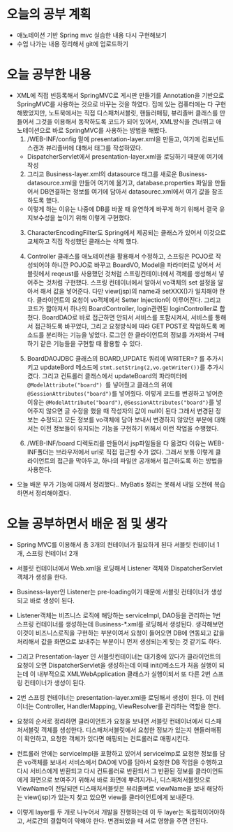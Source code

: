 # 오늘의 공부 계획
* 애노테이션 기반 Spring mvc 실습한 내용 다시 구현해보기
* 수업 나가는 내용 정리해서 git에 업로드하기

# 오늘 공부한 내용

* XML에 직접 빈등록해서 SpringMVC로 게시판 만들기를 Annotation을 기반으로 SpringMVC를 사용하는 것으로 바꾸는 것을 하였다.
집에 있는 컴퓨터에는 다 구현해봤었지만, 노트북에서는 직접 디스패처서블릿, 핸들러매핑, 뷰리졸버 클래스를 만들어서 그것을 이용해서
동작하도록 코드가 되어 있어서, XML방식을 건너뛰고 애노테이션으로 바로 SpringMVC를 사용하는 방법을 해봤다.
  1. /WEB-INF/config 밑에 presentation-layer.xml을 만들고, 여기에 컴포넌트스캔과 뷰리졸버에 대해서 태그를 작성하였다.
    * DispatcherServlet에서 presentation-layer.xml을 로딩하기 때문에 여기에 작성
  2. 그리고 Business-layer.xml의 datasource 태그를 새로운 Business-datasource.xml을 만들어 여기에 옮기고,
  database.properties 파일을 만들어서 DB연결하는 정보를 여기에 담아서 datasourec.xml에서 여기 값을 참조하도록 했다.
    * 이렇게 하는 이유는 나중에 DB를 바꿀 때 유연하게 바꾸게 하기 위해서 결국 유지보수성을 높이기 위해 이렇게 구현했다.
  3. CharacterEncodingFilter도 Spring에서 제공되는 클래스가 있어서 이것으로 교체하고 직접 작성했던 클래스는 삭제 했다.
  4. Controller 클래스를 애노테이션을 활용해서 수정하고, 스프링은 POJO로 작성되어야 하니깐 POJO로 바꾸고 BoardVO, Model을
  파라미터로 넣어서 서블릿에서 reqeust를 사용했던 것처럼 스프링컨테이너에서 객체를 생성해서 넣어주는 것처럼 구현했다.
  스프링 컨테이너에서 알아서 vo객체의 set 설정을 알아서 해서 값을 넣어준다. 다만 view(jsp)의 name과 setXXX()가 일치해야 한다.
  클라이언트의 요청이 vo객체에서 Setter Injection이 이루어진다.
  그리고 코드가 짧아져서 하나의 BoardController, login관련된 loginController로 합쳤다.
  BoardDAO로 바로 접근하면 안되서 서비스를 포함시켜서, 서비스를 통해서 접근하도록 바꾸었다, 그리고 요청방식에 따라 GET POST로 작업하도록
  메소드를 분리하는 기능을 넣었다. 로그인 한 클라이언트의 정보를 가져와서 구매하기 같은 기능들을 구현할 때 활용할 수 있다. 
  5. BoardDAOJDBC 클래스의 BOARD_UPDATE 쿼리에 WRITER=? 를 추가시키고 updateBord 메소드에 `stmt.setString(2,vo.getWriter())`를
  추가시켰다. 그리고 컨트롤러 클래스에서 updateBoard의 파라미터에 `@ModelAttribute("board") `를 넣어줬고 클래스의 위에 `@SessionAttributes("board")`를 
  넣어줬다. 이렇게 코드를 변경하고 넣어준 이유는 `@ModelAttribute("board")`, `@SessionAttributes("board")`를 넣어주지 않으면 글 수정을 했을 때
  작성자의 값이 null이 된다 그래서 변경된 정보는 수정되고 모든 정보를 vo객체에 담아 보내서 변경하지 않았던 부분에 대해서는 이전 정보들이 유지되는 기능을
  구현하기 위해서 이런 작업을 수행했다. 

  6. /WEB-INF/board 디렉토리를 만들어서 jsp파일들을 다 옮겼다 이유는 WEB-INF폴더는 브라우저에서 url로 직접 접근할 수가 없다.
  그래서 보통 이렇게 클라이언트의 접근을 막아두고, 하나의 파일만 공개해서 접근하도록 하는 방법을 사용한다.
* 오늘 배운 부가 기능에 대해서 정리했다.. MyBatis 정리는 못해서 내일 오전에 복습하면서 정리해야겠다.
  
# 오늘 공부하면서 배운 점 및 생각
*  Spring MVC를 이용해서 총 3개의 컨테이너가 필요하게 된다
서블릿 컨테이너 1개, 스프링 컨테이너 2개

* 서블릿 컨테이너에서 Web.xml을 로딩해서 Listener 객체와 DispatcherServlet 객체가 생성을 한다.
* Business-layer인 Listener는 pre-loading이기 때문에 서블릿 컨테이너가 생성되고 바로 생성이 된다.
* Listener객체는 비즈니스 로직에 해당하는 serviceImpl, DAO등을 관리하는 1번 스프링 컨테이너를 생성하는데 
Business-*.xml를 로딩해서 생성된다. 생각해보면 이것이 비즈니스로직을 구현하는 부분이여서 요청이 들어오면
DB에 연동되고 값을 처리해서 값을 화면으로 보내주는 부분이니 먼저 생성되는게 맞는 것 같기도 하다.
* 그리고 Presentation-layer 인 서블릿컨테이너는 대기중에 있다가 클라이언트의 요청이 오면 DispatcherServlet을 생성하는데
이때 init()메소드가 처음 실행이 되는데 이 내부적으로 XMLWebApplication 클래스가 실행이되서 또 다른 2번 스프링 컨테이너가 생성이 된다.
* 2번 스프링 컨테이너는 presentation-layer.xml을 로딩해서 생성이 된다. 이 컨테이너는 Controller, HandlerMapping, ViewResolver를
관리하는 역할을 한다.

* 요청의 순서로 정리하면 클라이언트가 요청을 보내면 서블릿 컨테이너에서 디스패처서블릿 객체를 생성한다. 디스패처서블릿에서
요청한 정보가 있는지 핸들러매핑이 확인하고, 요청한 객체가 있다면 매핑되는 컨트롤러로 매핑시킨다.
* 컨트롤러 안에는 serviceImpl을 포함하고 있어서 serviceImp로 요청한 정보를 담은 vo객체를 보내서 서비스에서 DAO에 VO를 담아서
요청한 DB 작업을 수행하고 다시 서비스에게 반환되고 다시 컨트롤러로 반환되서 그 반환된 정보를 클라이언트에게 화면으로 보여주기 위해서
바로 화면에 뿌려지거나, 디스패처서블릿으로 ViewName이 전달되면 디스패처서블릿은 뷰리졸버로 viewName을 보내 해당하는 view(jsp)가 있는지 
찾고 있으면 view를 클라이언트에게 보내준다.
 
* 이렇게  layer를 두 개로 나누어서 개발을 진행하는데 이 두 layer는 독립적이어야하고, 서로간의 결합력이 약해야 한다.
변경되었을 때 서로 영향을 주면 안된다.
